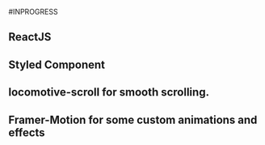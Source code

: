 #INPROGRESS

## ReactJS
## Styled Component
## locomotive-scroll for smooth scrolling. 
## Framer-Motion for some custom animations and effects
